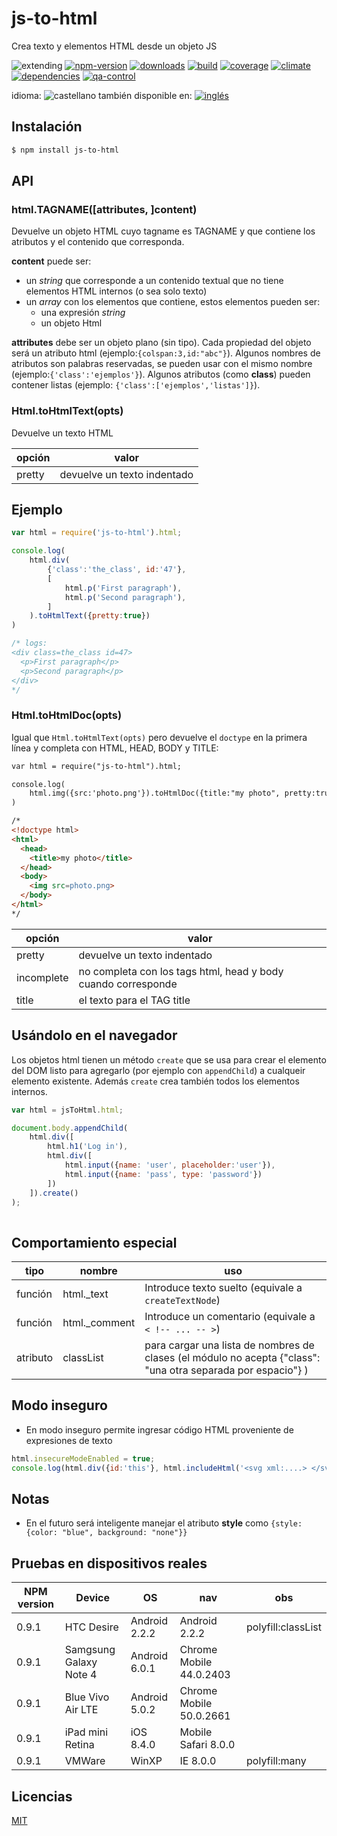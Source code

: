 <!--multilang v0 es:LEEME.md en:README.md -->
# js-to-html

<!--lang:es-->

Crea texto y elementos HTML desde un objeto JS

<!--lang:en--]

Create HTML text from JS object

[!--lang:*-->

<!-- cucardas -->
![extending](https://img.shields.io/badge/stability-extending-orange.svg)
[![npm-version](https://img.shields.io/npm/v/js-to-html.svg)](https://npmjs.org/package/js-to-html)
[![downloads](https://img.shields.io/npm/dm/js-to-html.svg)](https://npmjs.org/package/js-to-html)
[![build](https://img.shields.io/travis/codenautas/js-to-html/master.svg)](https://travis-ci.org/codenautas/js-to-html)
[![coverage](https://img.shields.io/coveralls/codenautas/js-to-html/master.svg)](https://coveralls.io/r/codenautas/js-to-html)
[![climate](https://img.shields.io/codeclimate/github/codenautas/js-to-html.svg)](https://codeclimate.com/github/codenautas/js-to-html)
[![dependencies](https://img.shields.io/david/codenautas/js-to-html.svg)](https://david-dm.org/codenautas/js-to-html)
[![qa-control](http://codenautas.com/github/codenautas/js-to-html.svg)](http://codenautas.com/github/codenautas/js-to-html)

<!--multilang buttons-->

idioma: ![castellano](https://raw.githubusercontent.com/codenautas/multilang/master/img/lang-es.png)
también disponible en:
[![inglés](https://raw.githubusercontent.com/codenautas/multilang/master/img/lang-en.png)](README.md)

<!--lang:es-->
## Instalación

<!--lang:en--]
## Install

[!--lang:*-->

```sh
$ npm install js-to-html
```

## API

### html.TAGNAME([attributes, ]content)
<!--lang:es-->

Devuelve un objeto HTML cuyo tagname es TAGNAME y que contiene los atributos y el contenido que corresponda. 

<!--lang:en--]
Returns an Html object with TAGNAME, attributes and content. 

<!--lang:es-->
**content** puede ser:
 * un *string* que corresponde a un contenido textual que no tiene elementos HTML internos (o sea solo texto)
 * un *array* con los elementos que contiene, estos elementos pueden ser:
   * una expresión *string*
   * un objeto Html

<!--lang:en--]

**content** could be
 * a string expression
 * an array of children. Each child could be
   * a string expression
   * an Html object

[!--lang:es-->

**attributes** debe ser un objeto plano (sin tipo). 
Cada propiedad del objeto será un atributo html (ejemplo:`{colspan:3,id:"abc"}`).
Algunos nombres de atributos son palabras reservadas, se pueden usar con el mismo nombre (ejemplo:`{'class':'ejemplos'}`).
Algunos atributos (como **class**) pueden contener listas (ejemplo: `{'class':['ejemplos','listas']}`).
   
<!--lang:en--]

**attributes** must be a plain object. Each property of the object will be an html attribute (example: `{colspan:3, id:"abc"}`). 
Some attributes names are reserved words, you can use them with the same name (example: `{class:'examples'}`). 
Some attributes (like **class**) could contain lists (example: `{class:['examples', 'lists']}`). 

[!--lang:*-->
### Html.toHtmlText(opts)

<!--lang:es-->
Devuelve un texto HTML

<!--lang:en--]
Returns an Html Text

<!--lang:es-->
opción  |valor
--------|-------
pretty  | devuelve un texto indentado

<!--lang:en--]
opt    |value
-------|-------
pretty | returns a pretty and indented text

[!--lang:es-->
## Ejemplo
<!--lang:en--]
## Example

[!--lang:*-->
```js
var html = require('js-to-html').html;

console.log(
    html.div(
        {'class':'the_class', id:'47'},
        [
            html.p('First paragraph'),
            html.p('Second paragraph'),
        ]
    ).toHtmlText({pretty:true})
)

/* logs:
<div class=the_class id=47>
  <p>First paragraph</p>
  <p>Second paragraph</p>
</div>
*/
```

<!--lang:*-->
### Html.toHtmlDoc(opts)

<!--lang:es-->
Igual que `Html.toHtmlText(opts)` pero devuelve el `doctype` en la primera línea y completa con HTML, HEAD, BODY y TITLE:

<!--lang:en--]
Same as `Html.toHtmlText(opts)` but returns `doctype` in the first line and completes with con HTML, HEAD, BODY and TITLE elements:

[!--lang:*-->

```html
var html = require("js-to-html").html;

console.log(
    html.img({src:'photo.png'}).toHtmlDoc({title:"my photo", pretty:true})
)

/*
<!doctype html>
<html>
  <head>
    <title>my photo</title>
  </head>
  <body>
    <img src=photo.png>
  </body>
</html>
*/
```

<!--lang:es-->
opción     |valor
-----------|-------
pretty     | devuelve un texto indentado
incomplete | no completa con los tags html, head y body cuando corresponde
title      | el texto para el TAG title

<!--lang:en--]
opt        |value
-----------|-------
pretty     | returns a pretty and indented text
incomplete | do not complete with  html, head y body tags
title      | text title

<!--lang:es-->
## Usándolo en el navegador

Los objetos html tienen un método `create` que se usa para crear el elemento del DOM
listo para agregarlo (por ejemplo con `appendChild`) a cualqueir elemento existente. 
Además `create` crea también todos los elementos internos. 

<!--lang:en--]
## Using with DOM in client-side

All html objects have a `create` method that build a DOM Element ready to append to a existing one. 
`create` builds the element and inside elements too. 

[!--lang:*-->
```js
var html = jsToHtml.html;

document.body.appendChild(
    html.div([
        html.h1('Log in'),
        html.div([
            html.input({name: 'user', placeholder:'user'}),
            html.input({name: 'pass', type: 'password'})
        ])
    ]).create()
);
  
```

<!--lang:es-->
## Comportamiento especial

tipo     |nombre         |uso
---------|---------------|--------------
función  | html._text    | Introduce texto suelto (equivale a `createTextNode`)
función  | html._comment | Introduce un comentario (equivale a `< !-- ... -- >`)
atributo | classList     | para cargar una lista de nombres de clases (el módulo no acepta {"class": "una otra separada por espacio"} )

<!--lang:en--]
## Special behavior

type      |name           |use
----------|---------------|--------------
function  | html._text    | simple text (like `createTextNode`)
function  | html._comment | html comment (like `< !-- ... -- >`)
attribute | classList     | for a class name list (this module rejects class with spaces like {"class": "una otra separada por espacio"} )

[!--lang:es-->
## Modo inseguro
 * En modo inseguro permite ingresar código HTML proveniente de expresiones de texto

<!--lang:en--]
## Insecure mode

[!--lang:*-->

```js
html.insecureModeEnabled = true;
console.log(html.div({id:'this'}, html.includeHtml('<svg xml:....> </svg>')));
```
 
<!--lang:es-->
## Notas
 * En el futuro será inteligente manejar el atributo **style** como `{style:{color: "blue", background: "none"}}`

<!--lang:en--]
## Notes
 * In the future it will be smart to handle **style** attribute like `{style:{color: "blue", background: "none"}}`

[!--lang:es-->
## Pruebas en dispositivos reales

<!--lang:en--]
## Tests with real devices

[!--lang:*-->

NPM version |Device                  |OS             |nav                      |obs
------------|------------------------|---------------|-------------------------|----
0.9.1       | HTC Desire             | Android 2.2.2 | Android 2.2.2           | polyfill:classList
0.9.1       | Samgsung Galaxy Note 4 | Android 6.0.1 | Chrome Mobile 44.0.2403 |
0.9.1       | Blue Vivo Air LTE      | Android 5.0.2 | Chrome Mobile 50.0.2661 |
0.9.1       | iPad mini Retina       | iOS 8.4.0     | Mobile Safari 8.0.0     |
0.9.1       | VMWare                 | WinXP         | IE 8.0.0                | polyfill:many
 
<!--lang:es-->

## Licencias

<!--lang:en--]
## License

[!--lang:*-->

[MIT](LICENSE)
